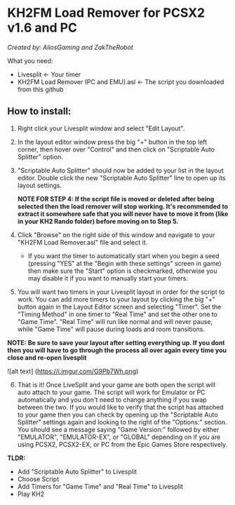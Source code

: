 # KH2FM Load Remover for PCSX2 v1.6 and PC

*Created by: AliosGaming and ZakTheRobot*

What you need:
 - Livesplit <- Your timer
 - KH2FM Load Remover (PC and EMU).asl <- The script you downloaded from this github
 
## How to install:
 
1. Right click your Livesplit window and select "Edit Layout".

2. In the layout editor window press the big "+" button in the top left corner, then hover over "Control" and then click on "Scriptable Auto Splitter" option.

3. "Scriptable Auto Splitter" should now be added to your list in the layout editor. Double click the new "Scriptable Auto Splitter" line to open up its layout settings.

	**NOTE FOR STEP 4: If the script file is moved or deleted after being selected then the load remover will stop working. It's recommended to extract it somewhere safe that you will never have to move it from (like in your KH2 Rando folder) before moving on to Step 5.**
	
4. Click "Browse" on the right side of this window and navigate to your "KH2FM Load Remover.asl" file and select it.
	- If you want the timer to automatically start when you begin a seed (pressing "YES" at the "Begin with these settings" screen in game) then make sure the "Start" option is checkmarked, otherwise you may disable it if you want to manually start your timers.
	
5. You will want two timers in your Livesplit layout in order for the script to work. You can add more timers to your layout by clicking the big "+" button again in the Layout Editor screen and selecting "Timer". Set the "Timing Method" in one timer to "Real Time" and set the other one to "Game Time". "Real Time" will run like normal and will never pause, while "Game Time" will pause during loads and room transitions.

**NOTE: Be sure to save your layout after setting everything up. If you dont then you will have to go through the process all over again every time you close and re-open livesplit**

![alt text] (https://i.imgur.com/G9Pb7Wh.png)

6. That is it! Once LiveSplit and your game are both open the script will auto attach to your game. The script will work for Emulator or PC automatically and you don't need to change anything if you swap between the two. If you would like to verify that the script has attached to your game then you can check by opening up the "Scriptable Auto Splitter" settings again and looking to the right of the "Options:" section. You should see a message saying "Game Version:" followed by either "EMULATOR", "EMULATOR-EX", or "GLOBAL" depending on if you are using PCSX2, PCSX2-EX, or PC from the Epic Games Store respectively. 

**TLDR:**
- Add "Scriptable Auto Splitter" to Livesplit
- Choose Script
- Add Timers for "Game Time" and "Real Time" to Livesplit
- Play KH2

